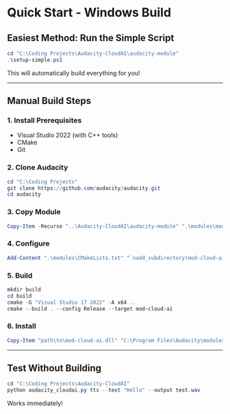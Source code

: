 # Quick Start - Windows Build

## Easiest Method: Run the Simple Script

```powershell
cd "C:\Coding Projects\Audacity-CloudAI\audacity-module"
.\setup-simple.ps1
```

This will automatically build everything for you!

---

## Manual Build Steps

### 1. Install Prerequisites
- Visual Studio 2022 (with C++ tools)
- CMake
- Git

### 2. Clone Audacity
```powershell
cd "C:\Coding Projects"
git clone https://github.com/audacity/audacity.git
cd audacity
```

### 3. Copy Module
```powershell
Copy-Item -Recurse "..\Audacity-CloudAI\audacity-module" ".\modules\mod-cloud-ai"
```

### 4. Configure
```powershell
Add-Content ".\modules\CMakeLists.txt" "`nadd_subdirectory(mod-cloud-ai)"
```

### 5. Build
```powershell
mkdir build
cd build
cmake -G "Visual Studio 17 2022" -A x64 ..
cmake --build . --config Release --target mod-cloud-ai
```

### 6. Install
```powershell
Copy-Item "path\to\mod-cloud-ai.dll" "C:\Program Files\Audacity\modules\"
```

---

## Test Without Building

```powershell
cd "C:\Coding Projects\Audacity-CloudAI"
python audacity_cloudai.py tts --text "Hello" --output test.wav
```

Works immediately!

